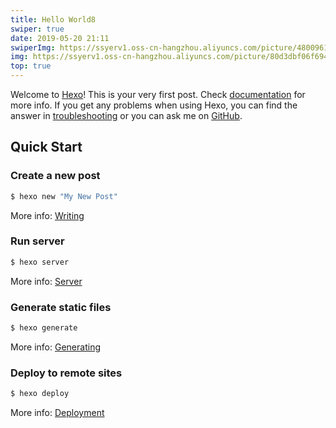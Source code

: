 ```yaml
---
title: Hello World8
swiper: true
date: 2019-05-20 21:11
swiperImg: https://ssyerv1.oss-cn-hangzhou.aliyuncs.com/picture/48009613508743a699a73addd50fd768.jpg!sswm
img: https://ssyerv1.oss-cn-hangzhou.aliyuncs.com/picture/80d3dbf06f6949e685113f94c7adf9cf.jpg!sswm
top: true
---
```

Welcome to [Hexo](https://hexo.io/)! This is your very first post. Check [documentation](https://hexo.io/docs/) for more info. If you get any problems when using Hexo, you can find the answer in [troubleshooting](https://hexo.io/docs/troubleshooting.html) or you can ask me on [GitHub](https://github.com/hexojs/hexo/issues).

## Quick Start

### Create a new post

``` bash
$ hexo new "My New Post"
```

More info: [Writing](https://hexo.io/docs/writing.html)

### Run server

``` bash
$ hexo server
```

More info: [Server](https://hexo.io/docs/server.html)

### Generate static files

``` bash
$ hexo generate
```

More info: [Generating](https://hexo.io/docs/generating.html)

### Deploy to remote sites

``` bash
$ hexo deploy
```

More info: [Deployment](https://hexo.io/docs/one-command-deployment.html)
